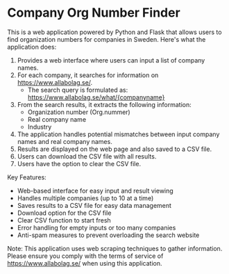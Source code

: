 # Company Org Number Finder

This is a web application powered by Python and Flask that allows users to find organization numbers for companies in Sweden. Here's what the application does:

1. Provides a web interface where users can input a list of company names.
2. For each company, it searches for information on https://www.allabolag.se/.
   - The search query is formulated as: https://www.allabolag.se/what/{companyname}
3. From the search results, it extracts the following information:
   - Organization number (Org.nummer)
   - Real company name
   - Industry
4. The application handles potential mismatches between input company names and real company names.
5. Results are displayed on the web page and also saved to a CSV file.
6. Users can download the CSV file with all results.
7. Users have the option to clear the CSV file.

Key Features:
- Web-based interface for easy input and result viewing
- Handles multiple companies (up to 10 at a time)
- Saves results to a CSV file for easy data management
- Download option for the CSV file
- Clear CSV function to start fresh
- Error handling for empty inputs or too many companies
- Anti-spam measures to prevent overloading the search website

Note: This application uses web scraping techniques to gather information. Please ensure you comply with the terms of service of https://www.allabolag.se/ when using this application.
